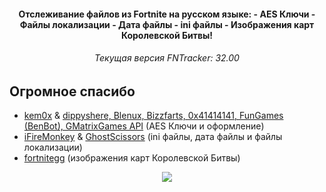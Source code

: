 <h4 align="center">Отслеживание файлов из Fortnite на русском языке:
- AES Ключи
- Файлы локализации
- Дата файлы
- ini файлы
- Изображения карт Королевской Битвы!</h4>

<h6 align="center">Текущая версия FNTracker: 32.00</h4>

## Огромное спасибо

- [kem0x](https://github.com/kem0x/Fortnite-Aes-Keys-Archive) & [dippyshere, Blenux, Bizzfarts, 0x41414141, FunGames (BenBot), GMatrixGames API](https://github.com/dippyshere/fortnite-aes-archive) (AES Ключи и оформление)
- [iFireMonkey](https://github.com/iFireMonkey/FortniteTracker) & [GhostScissors](https://github.com/GhostScissors/Fort-Tracker) (ini файлы, дата файлы и файлы локализации)
- [fortnitegg](https://fortnite.gg/map-evolution) (изображения карт Королевской Битвы)

<p align="center">
  </a>
  <a href="https://discord.gg/4ChcNKndEc">
      <img src="https://img.shields.io/discord/786169051880751104.svg?label=Discord&logo=discord&color=778cd4">
  </a>
</p>
